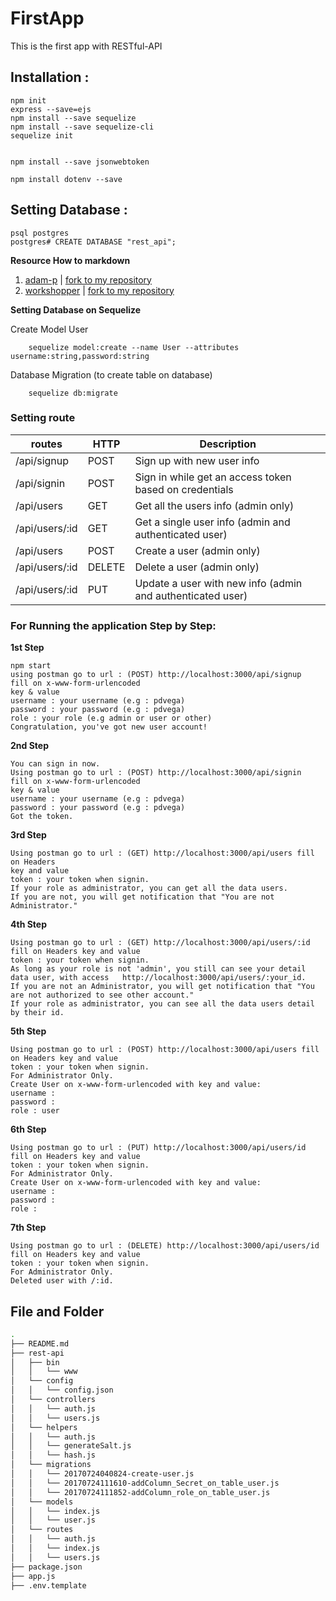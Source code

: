 # FirstApp
This is the first app with RESTful-API

## Installation :
    npm init
    express --save=ejs
    npm install --save sequelize
    npm install --save sequelize-cli
    sequelize init
    
    
    npm install --save jsonwebtoken

    npm install dotenv --save

    
## Setting Database : 
    psql postgres
    postgres# CREATE DATABASE "rest_api";


**Resource How to markdown**
1. [adam-p](https://github.com/adam-p/markdown-here) | [fork to my repository](https://github.com/PDVega/markdown-here)
2. [workshopper](https://github.com/workshopper/how-to-markdown) | [fork to my repository](https://github.com/PDVega/how-to-markdown)


**Setting Database on Sequelize**

Create Model User
        
        sequelize model:create --name User --attributes username:string,password:string

Database Migration (to create table on database)

        sequelize db:migrate

### Setting route

routes | HTTP | Description
-------|------|------------
/api/signup | POST | Sign up with new user info
/api/signin | POST | Sign in while get an access token based on credentials
/api/users   | GET | Get all the users info (admin only)
/api/users/:id | GET | Get a single user info (admin and authenticated user)
/api/users | POST | Create a user (admin only)
/api/users/:id | DELETE | Delete a user (admin only)
/api/users/:id | PUT | Update a user with new info (admin and authenticated user)



### For Running the application Step by Step:


**1st Step**

    npm start
    using postman go to url : (POST) http://localhost:3000/api/signup 
    fill on x-www-form-urlencoded
    key & value
    username : your username (e.g : pdvega)
    password : your password (e.g : pdvega)
    role : your role (e.g admin or user or other)
    Congratulation, you've got new user account!

**2nd Step**

    You can sign in now.
    Using postman go to url : (POST) http://localhost:3000/api/signin 
    fill on x-www-form-urlencoded
    key & value
    username : your username (e.g : pdvega)
    password : your password (e.g : pdvega)
    Got the token.

**3rd Step**

    Using postman go to url : (GET) http://localhost:3000/api/users fill on Headers
    key and value
    token : your token when signin.
    If your role as administrator, you can get all the data users.
    If you are not, you will get notification that "You are not Administrator."


**4th Step**

    Using postman go to url : (GET) http://localhost:3000/api/users/:id fill on Headers key and value
    token : your token when signin.
    As long as your role is not 'admin', you still can see your detail data user, with access   http://localhost:3000/api/users/:your_id.
    If you are not an Administrator, you will get notification that "You are not authorized to see other account."
    If your role as administrator, you can see all the data users detail by their id.


**5th Step**

    Using postman go to url : (POST) http://localhost:3000/api/users fill on Headers key and value
    token : your token when signin.
    For Administrator Only.
    Create User on x-www-form-urlencoded with key and value:
    username : 
    password : 
    role : user


**6th Step**

    Using postman go to url : (PUT) http://localhost:3000/api/users/id fill on Headers key and value
    token : your token when signin.
    For Administrator Only.
    Create User on x-www-form-urlencoded with key and value:
    username : 
    password : 
    role : 


**7th Step**

    Using postman go to url : (DELETE) http://localhost:3000/api/users/id fill on Headers key and value
    token : your token when signin.
    For Administrator Only.
    Deleted user with /:id.



## File and Folder 
```bash
.
├── README.md
├── rest-api
│   ├── bin
│   │   └── www
│   └── config
│   │   └── config.json
│   └── controllers
│   │   └── auth.js
│   │   └── users.js
│   └── helpers
│   │   └── auth.js
│   │   └── generateSalt.js
│   │   └── hash.js
│   └── migrations
│   │   └── 20170724040824-create-user.js
│   │   └── 20170724111610-addColumn_Secret_on_table_user.js
│   │   └── 20170724111852-addColumn_role_on_table_user.js
│   └── models
│   │   └── index.js
│   │   └── user.js
│   └── routes
│   │   └── auth.js
│   │   └── index.js
│   │   └── users.js
├── package.json
├── app.js
├── .env.template
